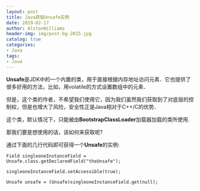 ```yaml
---
layout: post
title: Java获取Unsafe实例
date: 2019-02-17
author: AlstonWilliams
header-img: img/post-bg-2015.jpg
catalog: true
categories:
- Java
tags:
- Java
---
```

**Unsafe**是JDK中的一个内置的类，用于直接根据内存地址访问元素．它也提供了很多好用的方法，比如，用volatile的方式设置数组中的元素．

但是，这个类的作者，不希望我们使用它，因为我们虽然我们获取到了对底层的控制权，但是也增大了风险，安全性正是Java相对于C++/C的优势．

这个类，默认情况下，只能被由**BootstrapClassLoader**加载器加载的类所使用.

那我们要是想使用的话，该如何来获取呢?

通过下面的几行代码即可获得一个**Unsafe**的实例:

~~~~
Field singleoneInstanceField = Unsafe.class.getDeclaredField("theUnsafe");

singleoneInstanceField.setAccessible(true);

Unsafe unsafe = (Unsafe)singleoneInstanceField.get(null);
~~~~
